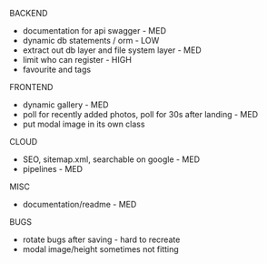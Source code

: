 BACKEND

- documentation for api swagger - MED
- dynamic db statements / orm - LOW
- extract out db layer and file system layer - MED
- limit who can register - HIGH
- favourite and tags

FRONTEND

- dynamic gallery - MED
- poll for recently added photos, poll for 30s after landing - MED
- put modal image in its own class

CLOUD

- SEO, sitemap.xml, searchable on google - MED
- pipelines - MED

MISC

- documentation/readme - MED

BUGS

- rotate bugs after saving - hard to recreate
- modal image/height sometimes not fitting
